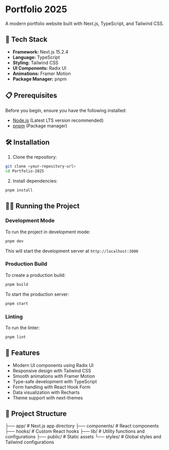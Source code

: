 # Portfolio 2025

A modern portfolio website built with Next.js, TypeScript, and Tailwind CSS.

## 🚀 Tech Stack

- **Framework:** Next.js 15.2.4
- **Language:** TypeScript
- **Styling:** Tailwind CSS
- **UI Components:** Radix UI
- **Animations:** Framer Motion
- **Package Manager:** pnpm

## 📋 Prerequisites

Before you begin, ensure you have the following installed:
- [Node.js](https://nodejs.org/) (Latest LTS version recommended)
- [pnpm](https://pnpm.io/) (Package manager)

## 🛠️ Installation

1. Clone the repository:
```bash
git clone <your-repository-url>
cd Portfolio-2025
```

2. Install dependencies:
```bash
pnpm install
```

## 🏃‍♂️ Running the Project

### Development Mode
To run the project in development mode:
```bash
pnpm dev
```
This will start the development server at `http://localhost:3000`

### Production Build
To create a production build:
```bash
pnpm build
```

To start the production server:
```bash
pnpm start
```

### Linting
To run the linter:
```bash
pnpm lint
```

## 🎨 Features

- Modern UI components using Radix UI
- Responsive design with Tailwind CSS
- Smooth animations with Framer Motion
- Type-safe development with TypeScript
- Form handling with React Hook Form
- Data visualization with Recharts
- Theme support with next-themes

## 📁 Project Structure
├── app/ # Next.js app directory
├── components/ # React components
├── hooks/ # Custom React hooks
├── lib/ # Utility functions and configurations
├── public/ # Static assets
└── styles/ # Global styles and Tailwind configurations